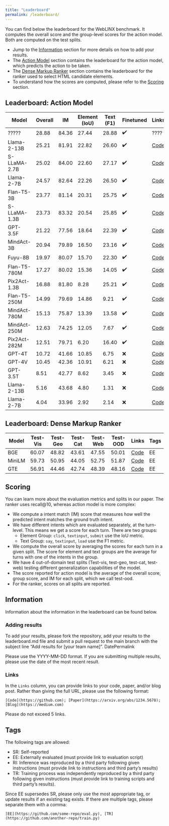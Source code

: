 ```yaml
---
title: "Leaderboard"
permalink: /leaderboard/
---
```


You can find below the leaderboard for the WebLINX benchmark. It computes the overall score and the group-level scores for the action model. Both are computed on the test splits.

* Jump to the [Information](#information) section for more details on how to add your results.
* The [Action Model](#leaderboard-action-model) section contains the leaderboard for the action model, which predicts the action to be taken.
* The [Dense Markup Ranker](#leaderboard-dense-markup-ranker) section contains the leaderboard for the ranker used to select HTML candidate elements.
* To understand how the scores are computed, please refer to the [Scoring](#scoring) section.

## Leaderboard: Action Model

| Model         | Overall |   IM  |  Element (IoU)   | Text (F1)   | Finetuned | Links                             | Tags |
|---------------|---------|-------|------------------|-------------|-----------|-----------------------------------|------|
| ?????         |  28.88  | 84.36 | 27.44            | 28.88       |    ✔️      | ????                               | EE   |
| Llama-2-13B   |  25.21  | 81.91 | 22.82            | 26.60       |    ✔️      | [Code](https://github.com/mcgill-nlp/weblinx) | EE   |
| S-LLaMA-2.7B  |  25.02  | 84.00 | 22.60            | 27.17       |    ✔️      | [Code](https://github.com/mcgill-nlp/weblinx) | EE   |
| Llama-2-7B    |  24.57  | 82.64 | 22.26            | 26.50       |    ✔️      | [Code](https://github.com/mcgill-nlp/weblinx) | EE   |
| Flan-T5-3B    |  23.77  | 81.14 | 20.31            | 25.75       |    ✔️      | [Code](https://github.com/mcgill-nlp/weblinx) | EE   |
| S-LLaMA-1.3B  |  23.73  | 83.32 | 20.54            | 25.85       |    ✔️      | [Code](https://github.com/mcgill-nlp/weblinx) | EE   |
| GPT-3.5F      |  21.22  | 77.56 | 18.64            | 22.39       |    ✔️      | [Code](https://github.com/mcgill-nlp/weblinx) | EE   |
| MindAct-3B    |  20.94  | 79.89 | 16.50            | 23.16       |    ✔️      | [Code](https://github.com/mcgill-nlp/weblinx) | EE   |
| Fuyu-8B       |  19.97  | 80.07 | 15.70            | 22.30       |    ✔️      | [Code](https://github.com/mcgill-nlp/weblinx) | EE   |
| Flan-T5-780M  |  17.27  | 80.02 | 15.36            | 14.05       |    ✔️      | [Code](https://github.com/mcgill-nlp/weblinx) | EE   |
| Pix2Act-1.3B  |  16.88  | 81.80 |  8.28            | 25.21       |    ✔️      | [Code](https://github.com/mcgill-nlp/weblinx) | EE   |
| Flan-T5-250M  |  14.99  | 79.69 | 14.86            | 9.21        |    ✔️      | [Code](https://github.com/mcgill-nlp/weblinx) | EE   |
| MindAct-780M  |  15.13  | 75.87 | 13.39            | 13.58       |    ✔️      | [Code](https://github.com/mcgill-nlp/weblinx) | EE   |
| MindAct-250M  |  12.63  | 74.25 | 12.05            | 7.67        |    ✔️      | [Code](https://github.com/mcgill-nlp/weblinx) | EE   |
| Pix2Act-282M  |  12.51  | 79.71 |  6.20            | 16.40       |    ✔️      | [Code](https://github.com/mcgill-nlp/weblinx) | EE   |
| GPT-4T        |  10.72  | 41.66 | 10.85            | 6.75        |    ❌     | [Code](https://github.com/mcgill-nlp/weblinx) | EE   |
| GPT-4V        |  10.45  | 42.36 | 10.91            | 6.21        |    ❌     | [Code](https://github.com/mcgill-nlp/weblinx) | EE   |
| GPT-3.5T      |   8.51  | 42.77 |  8.62            | 3.45        |    ❌     | [Code](https://github.com/mcgill-nlp/weblinx) | EE   |
| Llama-2-13B   |   5.16  | 43.68 |  4.80            | 1.31        |    ❌     | [Code](https://github.com/mcgill-nlp/weblinx) | EE   |
| Llama-2-7B    |   4.04  | 33.96 |  2.92            | 2.14        |    ❌     | [Code](https://github.com/mcgill-nlp/weblinx) | EE   |



## Leaderboard: Dense Markup Ranker

| Model   | Test-Vis   | Test-Geo   | Test-Cat   | Test-Web   | Test-OOD  | Links                                            | Tags |
|---------|------------|------------|------------|------------|-----------|--------------------------------------------------|------|
| BGE     | 60.07      | 48.82      | 43.61      | 47.55      | 50.01     | [Code](https://github.com/mcgill-nlp/weblinx)    | EE |
| MiniLM  | 59.73      | 50.95      | 44.05      | 52.75      | 51.87     | [Code](https://github.com/mcgill-nlp/weblinx)    | EE |
| GTE     | 56.91      | 44.46      | 42.74      | 48.39      | 48.16     | [Code](https://github.com/mcgill-nlp/weblinx)    | EE |

## Scoring

You can learn more about the evaluation metrics and splits in our paper. The ranker uses recall@10, whereas action model is more complex:

- We compute a intent match (IM) score that measures how well the predicted intent matches the ground truth intent.
- We have different intents which are evaluated separately, at the turn-level. This means we get a score for each turn. There are two groups:
  - Element Group: `click`, `textinput`, `submit` use the IoU metric.
  - Text Group: `say`, `textinput`, `load` use the F1 metric.
- We compute the overall score by averaging the scores for each turn in a given split. The score for element and text groups are the average for turns with one of the intents in the group.
- We have 4 out-of-domain test splits (Test-vis, test-geo, test-cat, test-web) testing different generalization capabilities of the model. 
- The score reported for action model is the average of the overall score, group score, and IM for each split, which we call test-ood.
- For the ranker, scores on all splits are reported.

## Information

Information about the information in the leaderboard can be found below.

### Adding results

To add your results, please fork the repository, add your results to the leaderboard.md file and submit a pull request to the main branch with the subject line “Add results for [your team name]”.
DatePermalink

Please use the YYYY-MM-DD format. If you are submitting multiple results, please use the date of the most recent result.


### Links

In the `Links` column, you can provide links to your code, paper, and/or blog post. Rather than giving the full URL, please use the following format:

```
[Code](https://github.com); [Paper](https://arxiv.org/abs/1234.5678); [Blog](https://medium.com)
```

Please do not exceed 5 links.

## Tags

The following tags are allowed:

- SR: Self-reported
- EE: Externally evaluated (must provide link to evaluation script)
- RI: Inference was reproduced by a third party following given instructions (must provide link to instructions and third party’s results)
- TR: Training process was independently reproduced by a third party following given instructions (must provide link to training scripts and third party’s results).

Since EE supersedes SR, please only use the most appropriate tag, or update results if an existing tag exists. If there are multiple tags, please separate them with a comma:

```
[EE](https://github.com/some-repo/eval.py), [TR](https://github.com/another-repo/train.py)
```